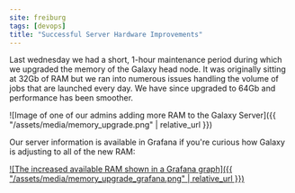 ```yaml
---
site: freiburg
tags: [devops]
title: "Successful Server Hardware Improvements"
---
```


Last wednesday we had a short, 1-hour maintenance period during which we
upgraded the memory of the Galaxy head node. It was originally sitting at 32Gb
of RAM but we ran into numerous issues handling the volume of jobs that are
launched every day. We have since upgraded to 64Gb and performance has been
smoother.

![Image of one of our admins adding more RAM to the Galaxy Server]({{ "/assets/media/memory_upgrade.png" | relative_url  }})

Our server information is available in Grafana if you're curious how Galaxy is adjusting to all of the new RAM:

[![The increased available RAM shown in a Grafana graph]({{ "/assets/media/memory_upgrade_grafana.png" | relative_url  }})](https://grafana.denbi.uni-freiburg.de/dashboard/db/galaxy-node-detail?orgId=1&from=now-3h&to=now)
